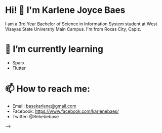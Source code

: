 # Hi! 👋 I'm  Karlene Joyce Baes

I am a 3rd Year Bachelor of Science in Information System student at West Visayas State University Main Campus. I'm from Roxas City, Capiz.


# 🌱 I’m currently learning
- Sparx
- Flutter

# 📫 How to reach me:
- Email: basekarlene@gmail.com
- Facebook: https://www.facebook.com/karlenebaes/
- Twitter: @Bebebebase

-->
